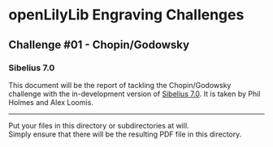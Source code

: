 # openLilyLib Engraving Challenges

## Challenge #01 - Chopin/Godowsky

### Sibelius 7.0

This document will be the report of tackling the Chopin/Godowsky challenge
with the in-development version of
[Sibelius 7.0](http://www.avid.com/de/products/sibelius7).
It is taken by Phil Holmes and Alex Loomis.

---

Put your files in this directory or subdirectories at will.  
Simply ensure that there will be the resulting PDF file in this directory.
